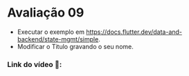 # Avaliação 09
- Executar o exemplo em https://docs.flutter.dev/data-and-backend/state-mgmt/simple.
- Modificar o Titulo gravando o seu nome.
### Link do vídeo 🎥:
